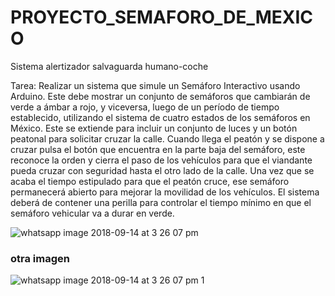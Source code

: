 PROYECTO_SEMAFORO_DE_MEXICO
===========================

Sistema alertizador salvaguarda humano-coche

Tarea:
Realizar un sistema que simule un Semáforo Interactivo usando Arduino. Este debe mostrar un
conjunto de semáforos que cambiarán de verde a ámbar a rojo, y viceversa, luego de un período
de tiempo establecido, utilizando el sistema de cuatro estados de los semáforos en México. Este
se extiende para incluir un conjunto de luces y un botón peatonal para solicitar cruzar la
calle.
Cuando llega el peatón y se dispone a cruzar pulsa el botón que encuentra en la parte baja del
semáforo, este reconoce la orden y cierra el paso de los vehículos para que el viandante pueda
cruzar con seguridad hasta el otro lado de la calle. Una vez que se acaba el tiempo estipulado
para que el peatón cruce, ese semáforo permanecerá abierto para mejorar la movilidad de los
vehículos. 
El sistema deberá de contener una perilla para controlar el tiempo mínimo en que el semáforo
vehicular va a durar en verde.

![whatsapp image 2018-09-14 at 3 26 07 pm](https://user-images.githubusercontent.com/43178846/46096962-31cb8500-c186-11e8-92db-a8ecff1b5abd.jpeg)

### otra imagen 

![whatsapp image 2018-09-14 at 3 26 07 pm 1](https://user-images.githubusercontent.com/43178846/46098164-5d9c3a00-c189-11e8-880d-6914f064eaca.jpeg)


